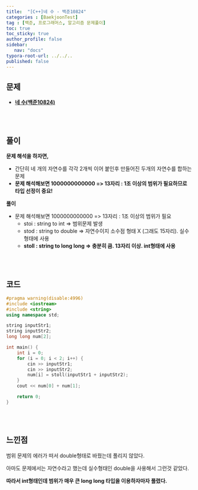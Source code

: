 ```yaml
---
title:  "[C++]네 수 - 백준10824"
categories : [BaekjoonTest]
tag : [백준, 프로그래머스, 알고리즘 문제풀이]
toc: true
toc_sticky: true
author_profile: false
sidebar:
   nav: "docs"
typora-root-url: ../../..
published: false
---
```




## 문제

* **[네 수(백준10824)](https://www.acmicpc.net/problem/10824)**

<br><br>

## 풀이

**문제 해석을 하자면,**

* 간단히 네 개의 자연수를 각각 2개씩 이어 붙인후 만들어진 두개의 자연수를 합하는 문제
* **문제 해석해보면 1000000000000 => 13자리 : 1조 이상의 범위가 필요하므로 타입 선정이 중요!**



**풀이**

* 문제 해석해보면 1000000000000 => 13자리 : 1조 이상의 범위가 필요
  * stoi : string to int => 범위문제 발생
  * stod : string to double => 자연수이지 소수점 형태 X (그래도 15자리). 실수 형태에 사용
  * **stoll : string to long long => 충분히 큼. 13자리 이상. int형태에 사용**





<br><br>

## 코드

```c++
#pragma warning(disable:4996)
#include <iostream>
#include <string>
using namespace std;

string inputStr1;
string inputStr2;
long long num[2];

int main() {
	int i = 0;
	for (i = 0; i < 2; i++) {
		cin >> inputStr1;
		cin >> inputStr2;
		num[i] = stoll(inputStr1 + inputStr2);
	}
	cout << num[0] + num[1];

	return 0;
}
```

<br><br>

## 느낀점

범위 문제의 에러가 떠서 double형태로 바꿨는데 풀리지 않았다.

아마도 문제에서는 자연수라고 했는데 실수형태인 double을 사용해서 그런것 같았다.

**따라서 int형태인데 범위가 매우 큰 long long 타입을 이용하자마자 풀렸다.**
